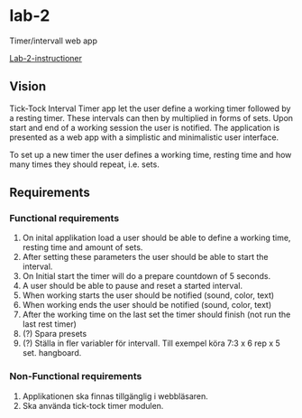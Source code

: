 # lab-2

Timer/intervall web app

[Lab-2-instructioner](https://docs.google.com/document/d/1jIFavAG_4qCO9P8DC2EjSLTe_HSH98LkP3rpvyU0Au0/edit#)

## Vision

Tick-Tock Interval Timer app let the user define a working timer followed by a resting timer. These intervals can then by multiplied in forms of sets. Upon start and end of a working session the user is notified. The application is presented as a web app with a simplistic and minimalistic user interface.

To set up a new timer the user defines a working time, resting time and how many times they should repeat, i.e. sets.

## Requirements

### Functional requirements

1. On inital applikation load a user should be able to define a working time, resting time and amount of sets.
2. After setting these parameters the user should be able to start the interval.
3. On Initial start the timer will do a prepare countdown of 5 seconds.
4. A user should be able to pause and reset a started interval.
5. When working starts the user should be notified (sound, color, text)
6. When working ends the user should be notified (sound, color, text)
7. After the working time on the last set the timer should finish (not run the last rest timer)
8. (?) Spara presets
9. (?) Ställa in fler variabler för intervall. Till exempel köra 7:3 x 6 rep x 5 set. hangboard.

### Non-Functional requirements

1. Applikationen ska finnas tillgänglig i webbläsaren.
2. Ska använda tick-tock timer modulen.
